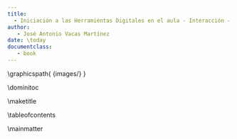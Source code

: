 ```yaml
---
title:
  - Iniciación a las Herramientas Digitales en el aula - Interacción - Genially
author:
   - José Antonio Vacas Martínez
date: \today
documentclass:
   - book
---
```

\graphicspath{ {images/} }


\dominitoc

\maketitle

\tableofcontents

\mainmatter
